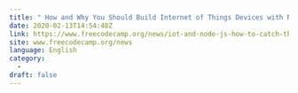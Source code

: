 ```yaml
---
title: " How and Why You Should Build Internet of Things Devices with Node.js "
date: 2020-02-13T14:54:48Z
link: https://www.freecodecamp.org/news/iot-and-node-js-how-to-catch-the-opportunity/?utm_medium=RSS&utm_source=news.12bit.vn
site: www.freecodecamp.org/news
language: English
category:
  -   
draft: false
---
```

